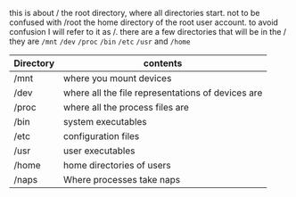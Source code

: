 this is about / the root directory, where all directories start.
not to be confused with /root the home directory of the root user account.
to avoid confusion I will refer to it as /.
there are a few directories that will be in the / they are `/mnt` `/dev` `/proc`
`/bin` `/etc` `/usr` and `/home`

Directory | contents
----------|---------
/mnt      | where you mount devices
/dev      | where all the file representations of devices are
/proc     | where all the process files are
/bin      | system executables
/etc      | configuration files
/usr      | user executables
/home     | home directories of users
/naps     | Where processes take naps
